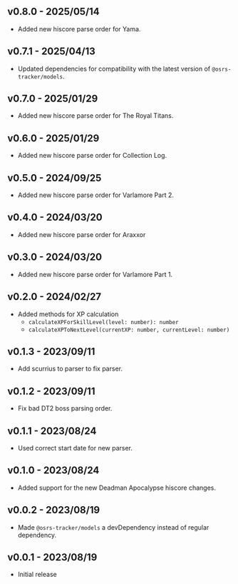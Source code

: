 ## v0.8.0 - 2025/05/14

- Added new hiscore parse order for Yama.

## v0.7.1 - 2025/04/13

- Updated dependencies for compatibility with the latest version of `@osrs-tracker/models`.

## v0.7.0 - 2025/01/29

- Added new hiscore parse order for The Royal Titans.

## v0.6.0 - 2025/01/29

- Added new hiscore parse order for Collection Log.

## v0.5.0 - 2024/09/25

- Added new hiscore parse order for Varlamore Part 2.

## v0.4.0 - 2024/03/20

- Added new hiscore parse order for Araxxor

## v0.3.0 - 2024/03/20

- Added new hiscore parse order for Varlamore Part 1.

## v0.2.0 - 2024/02/27

- Added methods for XP calculation
  - `calculateXPForSkillLevel(level: number): number`
  - `calculateXPToNextLevel(currentXP: number, currentLevel: number)`

## v0.1.3 - 2023/09/11

- Add scurrius to parser to fix parser.

## v0.1.2 - 2023/09/11

- Fix bad DT2 boss parsing order.

## v0.1.1 - 2023/08/24

- Used correct start date for new parser.

## v0.1.0 - 2023/08/24

- Added support for the new Deadman Apocalypse hiscore changes.

## v0.0.2 - 2023/08/19

- Made `@osrs-tracker/models` a devDependency instead of regular dependency.

## v0.0.1 - 2023/08/19

- Initial release
